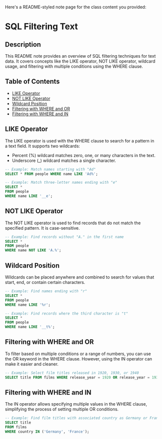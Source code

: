Here's a README-styled note page for the class content you provided:

# SQL Filtering Text

## Description
This README note provides an overview of SQL filtering techniques for text data. It covers concepts like the LIKE operator, NOT LIKE operator, wildcard usage, and filtering with multiple conditions using the WHERE clause.

## Table of Contents
- [LIKE Operator](#like-operator)
- [NOT LIKE Operator](#not-like-operator)
- [Wildcard Position](#wildcard-position)
- [Filtering with WHERE and OR](#filtering-with-where-and-or)
- [Filtering with WHERE and IN](#filtering-with-where-and-in)

## LIKE Operator
The LIKE operator is used with the WHERE clause to search for a pattern in a text field. It supports two wildcards:
- Percent (%) wildcard matches zero, one, or many characters in the text.
- Underscore (_) wildcard matches a single character.

```sql
-- Example: Match names starting with "Ad"
SELECT * FROM people WHERE name LIKE 'Ad%';

-- Example: Match three-letter names ending with "e"
SELECT * 
FROM people 
WHERE name LIKE '__e';
```

## NOT LIKE Operator
The NOT LIKE operator is used to find records that do not match the specified pattern. It is case-sensitive.

```sql
-- Example: Find records without "A." in the first name
SELECT * 
FROM people 
WHERE name NOT LIKE 'A.%';
```

## Wildcard Position
Wildcards can be placed anywhere and combined to search for values that start, end, or contain certain characters.

```sql
-- Example: Find names ending with "r"
SELECT * 
FROM people 
WHERE name LIKE '%r';

-- Example: Find records where the third character is "t"
SELECT * 
FROM people 
WHERE name LIKE '__t%';
```

## Filtering with WHERE and OR
To filter based on multiple conditions or a range of numbers, you can use the OR keyword in the WHERE clause. However, using the IN operator can make it easier and cleaner.

```sql
-- Example: Select film titles released in 1920, 1930, or 1940
SELECT title FROM films WHERE release_year = 1920 OR release_year = 1930 OR release_year = 1940;
```

## Filtering with WHERE and IN
The IN operator allows specifying multiple values in the WHERE clause, simplifying the process of setting multiple OR conditions.

```sql
-- Example: Find film titles with associated country as Germany or France
SELECT title 
FROM films 
WHERE country IN ('Germany', 'France');
```


